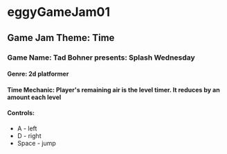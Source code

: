 # eggyGameJam01

## **Game Jam Theme:** Time

### **Game Name:** Tad Bohner presents: Splash Wednesday

#### **Genre:** 2d platformer

#### **Time Mechanic:** Player's remaining air is the level timer. It reduces by an amount each level

#### **Controls:** 
- A - left
- D - right
- Space - jump
